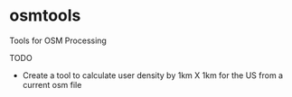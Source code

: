 osmtools
========

Tools for OSM Processing

TODO
- Create a tool to calculate user density by 1km X 1km for the US from a current osm file
